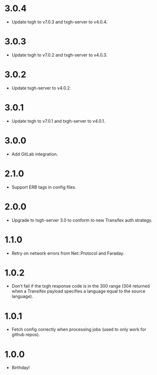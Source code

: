 # 3.0.4
* Update txgh to v7.0.3 and txgh-server to v4.0.4.

# 3.0.3
* Update txgh to v7.0.2 and txgh-server to v4.0.3.

# 3.0.2
* Update txgh-server to v4.0.2.

# 3.0.1
* Update txgh to v7.0.1 and txgh-server to v4.0.1.

# 3.0.0
* Add GitLab integration.

# 2.1.0
* Support ERB tags in config files.

# 2.0.0
* Upgrade to txgh-server 3.0 to conform to new Transifex auth strategy.

# 1.1.0
* Retry on network errors from Net::Protocol and Faraday.

# 1.0.2
* Don't fail if the txgh response code is in the 300 range (304 returned when a Transifex payload specifies a language equal to the source language).

# 1.0.1
* Fetch config correctly when processing jobs (used to only work for github repos).

# 1.0.0
* Birthday!
